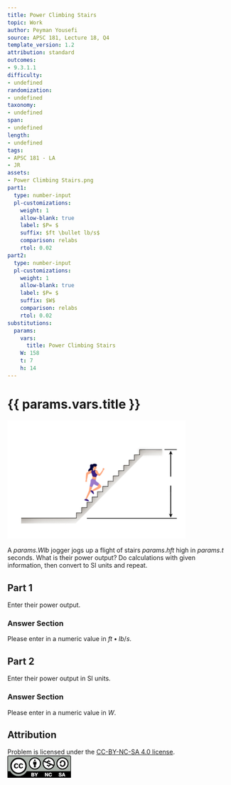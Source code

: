```yaml
---
title: Power Climbing Stairs
topic: Work
author: Peyman Yousefi
source: APSC 181, Lecture 18, Q4
template_version: 1.2
attribution: standard
outcomes:
- 9.3.1.1
difficulty:
- undefined
randomization:
- undefined
taxonomy:
- undefined
span:
- undefined
length:
- undefined
tags:
- APSC 181 - LA
- JR
assets:
- Power Climbing Stairs.png
part1:
  type: number-input
  pl-customizations:
    weight: 1
    allow-blank: true
    label: $P= $
    suffix: $ft \bullet lb/s$
    comparison: relabs
    rtol: 0.02
part2:
  type: number-input
  pl-customizations:
    weight: 1
    allow-blank: true
    label: $P= $
    suffix: $W$
    comparison: relabs
    rtol: 0.02
substitutions:
  params:
    vars:
      title: Power Climbing Stairs
    W: 158
    t: 7
    h: 14
---
```

# {{ params.vars.title }}
<img src="Power Climbing Stairs.png" width=400>

A ${{ params.W }}lb$ jogger jogs up a flight of stairs ${{ params.h }}ft$ high in ${{ params.t }}$ seconds.
What is their power output?
Do calculations with given information, then convert to SI units and repeat.

## Part 1

Enter their power output.

### Answer Section

Please enter in a numeric value in $ft \bullet lb/s$.

## Part 2

Enter their power output in SI units.

### Answer Section

Please enter in a numeric value in $W$.

## Attribution

Problem is licensed under the [CC-BY-NC-SA 4.0 license](https://creativecommons.org/licenses/by-nc-sa/4.0/).<br> ![The Creative Commons 4.0 license requiring attribution-BY, non-commercial-NC, and share-alike-SA license.](https://raw.githubusercontent.com/firasm/bits/master/by-nc-sa.png)